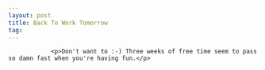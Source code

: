 ```yaml
---
layout: post
title: Back To Work Tomorrow
tag: 
---
```



                <p>Don't want to :-) Three weeks of free time seem to pass so damn fast when you're having fun.</p>
            
